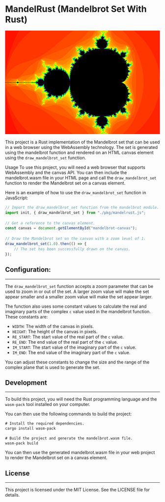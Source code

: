 # MandelRust (Mandelbrot Set With Rust)

<!-- Import the mandelbrot.png from assets/mandelbrot.png -->
![Mandelbrot Set](assets/mandelbrot.png)

This project is a Rust implementation of the Mandelbrot set that can be used in a web browser using the WebAssembly technology. The set is generated using the mandelbrot function and rendered on an HTML canvas element using the `draw_mandelbrot_set` function.

Usage
To use this project, you will need a web browser that supports WebAssembly and the canvas API. You can then include the mandelbrot.wasm file in your HTML page and call the `draw_mandelbrot_set` function to render the Mandelbrot set on a canvas element.

Here is an example of how to use the `draw_mandelbrot_set` function in JavaScript:

```js
// Import the draw_mandelbrot_set function from the mandelbrot module.
import init, { draw_mandelbrot_set } from "./pkg/mandelrust.js";

// Get a reference to the canvas element.
const canvas = document.getElementById("mandelbrot-canvas");

// Draw the Mandelbrot set on the canvas with a zoom level of 1.
draw_mandelbrot_set(1.0).then(() => {
    // The set has been successfully drawn on the canvas.
});
```

## Configuration:
---
The `draw_mandelbrot_set` function accepts a zoom parameter that can be used to zoom in or out of the set. A larger zoom value will make the set appear smaller and a smaller zoom value will make the set appear larger.

The function also uses some constant values to calculate the real and imaginary parts of the complex `c` value used in the mandelbrot function. These constants are:

- `WIDTH`: The width of the canvas in pixels.
- `HEIGHT`: The height of the canvas in pixels.
- `RE_START`: The start value of the real part of the `c` value.
- `RE_END`: The end value of the real part of the `c` value.
- `IM_START`: The start value of the imaginary part of the `c` value.
- `IM_END`: The end value of the imaginary part of the `c` value.

You can adjust these constants to change the size and the range of the complex plane that is used to generate the set.

## Development
---
To build this project, you will need the Rust programming language and the `wasm-pack` tool installed on your computer. 

You can then use the following commands to build the project:

```
# Install the required dependencies.
cargo install wasm-pack

# Build the project and generate the mandelbrot.wasm file.
wasm-pack build
```
You can then use the generated mandelbrot.wasm file in your web project to render the Mandelbrot set on a canvas element.

## License
---
This project is licensed under the MIT License. See the LICENSE file for details.